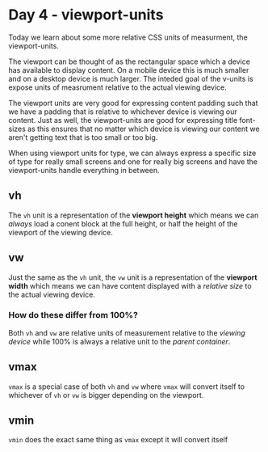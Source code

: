 # Day 4 - viewport-units

Today we learn about some more relative CSS units of measurment, the viewport-units.

The viewport can be thought of as the rectangular space which a device has available to display content. On a mobile device this is much smaller and on a desktop device is much larger. The inteded goal of the v-units is expose units of measrument relative to the actual viewing device.

The viewport units are very good for expressing content padding such that we have a padding that is relative to whichever device is viewing our content. Just as well, the viewport-units are good for expressing title font-sizes as this ensures that no matter which device is viewing our content we aren't getting text that is too small or too big.

When using viewport units for type, we can always express a specific size of type for really small screens and one for really big screens and have the viewport-units handle everything in between.

## vh

The `vh` unit is a representation of the **viewport height** which means we can *always* load a conent block at the full height, or half the height of the viewport of the viewing device.

## vw

Just the same as the `vh` unit, the `vw` unit is a representation of the **viewport width** which means we can have content displayed with a *relative size* to the actual viewing device.

### How do these differ from 100%?

Both `vh` and `vw` are relative units of measurement relative to the *viewing device* while 100% is always a relative unit to the *parent container*.

## vmax

`vmax` is a special case of both `vh` and `vw` where `vmax` will convert itself to whichever of `vh` or `vw` is bigger depending on the viewport.

## vmin

`vmin` does the exact same thing as `vmax` except it will convert itself